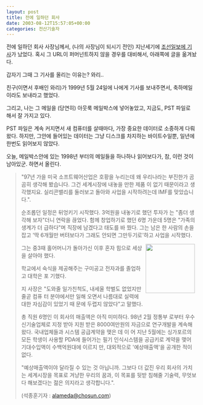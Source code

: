 ```yaml
---
layout: post
title: 전에 일하던 회사
date: 2003-08-12T15:57:05+00:00
categories: 전산기술자
---
```

전에 일하던 회사 사장님께서, (나의 사장님이 되시기 전인) 지난세기에 <a href="http://news.chosun.com/w21data/html/news/199905/199905230434.html">조선일보에 기사</a>가 났었다. 혹시 그 URL이 퍼머넌트하지 않을 경우를 대비해서, 아래쪽에 글을 옮겨놨다.

갑자기 그때 그 기사를 올리는 이유는? 와리..

친구(이면서 후배인 와리)가 1999년 5월 24일에 나에게 기사를 보내주면서, 축하메일이라도 보내라고 했었다.

그리고, 나는 그 메일을 (당연히) 아웃룩 메일박스에 넣어놓았고, 지금도, PST 파일로 해서 잘 가지고 있다.

PST 파일은 계속 커지면서 새 컴퓨터를 살때마다, 가장 중요한 데이터로 소중하게 다뤄왔다. 하지만, 그안에 들어있는 데이터는 그냥 디스크를 차지하는 바이트수일뿐, 일년에 한번도 읽어보지 않았다.

오늘, 메일박스안에 있는 1998년 부터의 메일들을 하나하나 읽어보다가, 참, 이런 것이 남아있군. 하면서 올린다.

<blockquote>
"97년 가을 미국 소프트웨어산업은 호황을 누리는데 왜 우리나라는 부진한가 곰곰히 생각해 봤습니다. 그건 세계시장에 내놓을 만한 제품 이 없기 때문이라고 생각했지요. 실리콘밸리를 둘러보고 돌아와 사업을 시작하려는데 IMF를 맞았습니다.".

순조롭던 일정은 뒤엉키기 시작했다. 3억원을 내놓기로 했던 투자가 는 "좀더 생각해 보자"더니 연락을 끊었다. 함께 창업하기로 했던 6명 가운데 5명은 "가족의 생계가 더 급하다"며 직장에 남겠다고 태도를 바 꿨다. 그는 남은 한 사람의 손을 잡고 '딱 6개월만 버텨보다가 그래도 안되면 그만두기로'하고 사업을 시작했다.

<img src="http://jinto.pe.kr/logs/archives/199905230434.jpg" width="130" align="right" border="0" hspace="5" />

그는 중3때 홀어머니가 돌아가신 이후 혼자 힘으로 세상을 살아야 했다.

학교에서 숙식을 제공해주는 구미공고 전자과를 졸업하고 대학은 포 기했다.

지 사장은 "도와줄 일가친척도, 내세울 학벌도 없었지만 줄곧 컴퓨 터 분야에서만 일해 오면서 나름대로 실력에 대한 자심감이 있었기 때 문에 두렵지 않았다"고 말했다.

총 직원 6명인 이 회사의 매출액은 아직 미미하다. 98년 2월 정통부 로부터 우수신기술업체로 지정 받아 지원 받은 8000여만원의 자금으로 연구개발을 계속해 왔다. 국내업체들과 시스템 공급계약을 맺은 데 이 어 지난 5월에는 싱가포르의 모든 학생이 사용할 PDA에 들어가는 필기 인식시스템을 공급키로 계약을 맺어 기대수입액이 수백억원대에 이르지 만, 대외적으로 '예상매출액'을 공개한 적이 없다.

"예상매출액이야 달라질 수 있는 것 아닙니까. 그보다 더 값진 우리 회사의 가치는 세계시장을 목표로 겨냥한 우리의 꿈과, 이 목표를 뒷받 침해줄 기술력, 무엇보다 해보겠다는 젊은 의지라고 생각합니다.".

(석종훈기자 : alameda@chosun.com)</blockquote>
